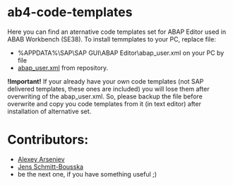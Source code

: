 # ab4-code-templates
Here you can find an aternative code templates set for ABAP Editor used in ABAB Workbench (SE38).
To install temmplates to your PC, replace file:
- %APPDATA%\SAP\SAP GUI\ABAP Editor\abap_user.xml on your PC by file
- [abap_user.xml]((../blob/master/abap_zser.xml)) from repository.

**!Important!**
If your already have your own code templates (not SAP delivered templates, these ones are included) you will lose them after overwriting of the abap_user.xml. So, please backup the file before overwrite and copy you code templates from it (in text editor) after installation of alternative set. 

# Contributors:
* [Alexey Arseniev](https://people.sap.com/alexey.arseniev)
* [Jens Schmitt-Bousska](https://people.sap.com/jens.schmitt-bousska)
* be the next one, if you have something useful ;)
